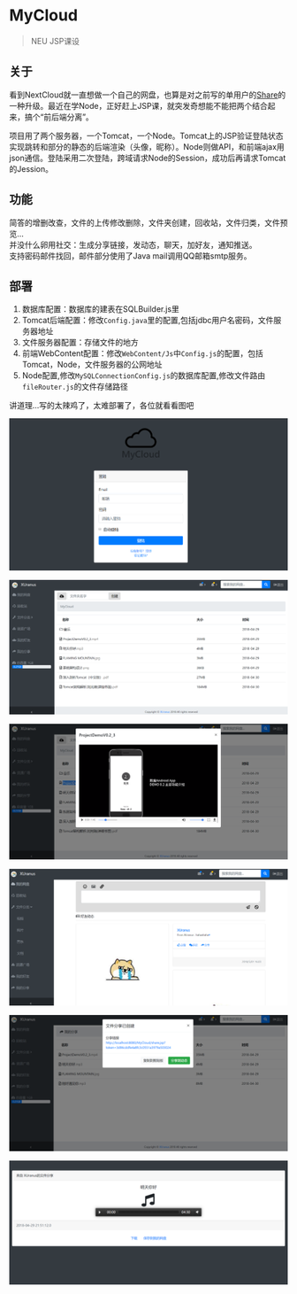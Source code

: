 # MyCloud
 > NEU JSP课设

## 关于
看到NextCloud就一直想做一个自己的网盘，也算是对之前写的单用户的[Share](http://share.xuranus.com)的一种升级。最近在学Node，正好赶上JSP课，就突发奇想能不能把两个结合起来，搞个“前后端分离”。  

项目用了两个服务器，一个Tomcat，一个Node。Tomcat上的JSP验证登陆状态实现跳转和部分的静态的后端渲染（头像，昵称）。Node则做API，和前端ajax用json通信。登陆采用二次登陆，跨域请求Node的Session，成功后再请求Tomcat的Jession。

## 功能
简答的增删改查，文件的上传修改删除，文件夹创建，回收站，文件归类，文件预览...  
并没什么卵用社交：生成分享链接，发动态，聊天，加好友，通知推送。   
支持密码邮件找回，邮件部分使用了Java mail调用QQ邮箱smtp服务。

## 部署
1. 数据库配置：数据库的建表在SQLBuilder.js里  
2. Tomcat后端配置：修改`Config.java`里的配置,包括jdbc用户名密码，文件服务器地址  
3. 文件服务器配置：存储文件的地方  
4. 前端WebContent配置：修改`WebContent/Js`中`Config.js`的配置，包括Tomcat，Node，文件服务器的公网地址  
5. Node配置,修改`MySQLConnectionConfig.js`的数据库配置,修改文件路由`fileRouter.js`的文件存储路径  

讲道理...写的太辣鸡了，太难部署了，各位就看看图吧      


![image1](ScreenShot/shot1.PNG)  

![image2](ScreenShot/shot2.PNG)  

![image3](ScreenShot/shot3.PNG)  

![image4](ScreenShot/shot4.PNG)  

![image5](ScreenShot/shot5.PNG)  

![image6](ScreenShot/shot6.PNG)  
